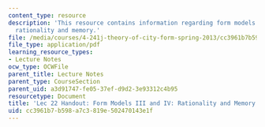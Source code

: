 ```yaml
---
content_type: resource
description: 'This resource contains information regarding form models III and IV:
  rationality and memory.'
file: /media/courses/4-241j-theory-of-city-form-spring-2013/cc3961b7b598a7c3819e502470143e1f_MIT4_241JS13_handout22.pdf
file_type: application/pdf
learning_resource_types:
- Lecture Notes
ocw_type: OCWFile
parent_title: Lecture Notes
parent_type: CourseSection
parent_uid: a3d91747-fe05-37ef-d9d2-3e93312c4b95
resourcetype: Document
title: 'Lec 22 Handout: Form Models III and IV: Rationality and Memory'
uid: cc3961b7-b598-a7c3-819e-502470143e1f
---
```

